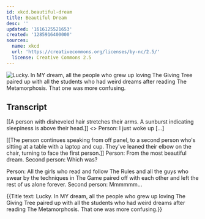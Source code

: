 ```yaml
---
id: xkcd.beautiful-dream
title: Beautiful Dream
desc: ''
updated: '1616125521653'
created: '1285916400000'
sources:
  name: xkcd
  url: 'https://creativecommons.org/licenses/by-nc/2.5/'
  license: Creative Commons 2.5
---
```

![Lucky. In MY dream, all the people who grew up loving The Giving Tree paired up with all the students who had weird dreams after reading The Metamorphosis. That one was more confusing.](https://imgs.xkcd.com/comics/beautiful_dream.png)

## Transcript
[[A person with disheveled hair stretches their arms.  A sunburst indicating sleepiness is above their head.]]
<<YAWN>>
Person: I just woke up [...]

[[The person continues speaking from off panel, to a second person who's sitting at a table with a laptop and cup.  They've leaned their elbow on the chair, turning to face the first person.]]
Person: From the most 
beautiful
 dream.
Second person: Which was?

Person: All the girls who read and follow 
The Rules
 and all the guys who swear by the techniques in 
The Game
 paired off with each other and left the rest of us alone forever.
Second person: 
Mmmmmm...


{{Title text: Lucky. In MY dream, all the people who grew up loving The Giving Tree paired up with all the students who had weird dreams after reading The Metamorphosis. That one was more confusing.}}
